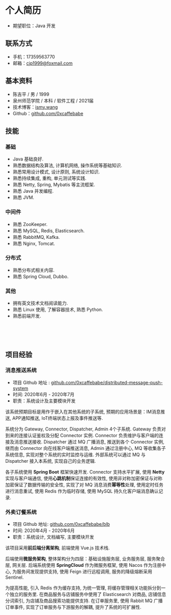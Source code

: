 # 个人简历

- 期望职位：Java 开发

## **联系方式**

- 手机：17359563770
- 邮箱：cjp1999@foxmail.com

## **基本资料**

- 陈吉平 / 男 / 1999
- 泉州师范学院 / 本科 / 软件工程 / 2021届
- 技术博客：[ismy.wang](http://ismy.wang)
- Github：[github.com/0xcaffebabe](https://github.com/0xcaffebabe)

## **技能**

### 基础

- Java 基础良好.
- 熟悉数据结构及算法, 计算机网络, 操作系统等基础知识.
- 熟悉常用设计模式, 设计原则, 系统设计知识.
- 熟悉持续集成, 重构, 单元测试等实践.
- 熟悉 Netty, Spring, Mybatis 等主流框架.
- 熟悉 Java 并发编程.
- 熟悉 JVM.

### 中间件

- 熟悉 ZooKeeper.
- 熟悉 MySQL, Redis, Elasticsearch.
- 熟悉 RabbitMQ, Kafka.
- 熟悉 Nginx, Tomcat.

### 分布式

- 熟悉分布式相关内容.
- 熟悉 Spring Cloud, Dubbo.

### 其他

- 拥有英文技术文档阅读能力.
- 熟悉 Linux 使用, 了解容器技术, 熟悉 Python.
- 熟悉前端开发.

</br>
</br>
</br>

## **项目经验**

### **消息推送系统**

- 项目 Github 地址 : [github.com/0xcaffebabe/distributed-message-push-system](https://github.com/0xcaffebabe/distributed-message-push-system)
- 时间: 2020年6月 - 2020年7月
- 职责：系统设计及主要模块开发

该系统预期目标是用作于嵌入在其他系统的子系统, 预期的应用场景是：IM消息推送, APP通知推送, IoT终端状态上报及事件推送等.

系统分为 Gateway, Connector, Dispatcher, Admin 4个子系统.
Gateway 负责对到来的连接认证鉴权及分配 Connector 实例. Connector 负责维护与客户端的连接及消息推送接收. Dispatcher 通过 MQ 广播消息, 推送到各个 Connector 实例, 继而由 Connector 向在线客户端推送消息, Admin 通过注册中心, MQ 等收集各子系统信息, 实现对整个系统的实时监控与运维.
外部系统可以通过 MQ 与 Dispatcher 接入本系统, 实现自己的业务逻辑.

各子系统使用 **Spring Boot** 框架快速开发.
Connector 支持水平扩展, 使用 **Netty** 实现与客户端通信, 使用**心跳机制**保证连接的有效性, 使用非对称加密保证与对称加密保证了数据传输的安全性, 实现了对 MQ 消息消费**幂等性**处理, 使用定时任务进行消息重试, 使用 Redis 作为临时存储, 使用 MySQL 持久化客户端消息确认记录.

### **外卖订餐系统**

- 项目 Github 地址: [github.com/0xcaffebabe/blb](https://github.com/0xcaffebabe/blb)
- 时间: 2020年4月 - 2020年6月
- 职责：系统设计, 文档编写, 主要模块开发

该项目采用**前后端分离架构**, 前端使用 Vue.js 技术栈.

后端使用**微服务架构**, 整体架构分为四层：基础设施服务层, 业务服务层, 服务聚合层, 网关层.
后端系统使用 **SpringCloud** 作为微服务框架, 使用 Nacos 作为注册中心, 为服务间发现提供支持, 使用 Feign 进行远程调用, 服务的降级熔断采用 Sentinel.

为提高性能, 引入 Redis 作为缓存支持, 为统一管理, 将缓存管理相关功能拆分到一个独立的服务里.
在商品服务与店铺服务中使用了 Elasticsearch 对商品, 店铺信息分词索引, 为店铺及商品搜索功能提供支持.
在订单服务里, 使用 Rabbit MQ 广播订单事件, 实现了订单服务与下游服务的解耦, 提升了系统的可扩展性.
